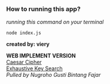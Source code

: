 ### How to running this app?
_running this command on your terminal_
``` 
node index.js
```

**created by: viery**

**WEB IMPLEMENT VERSION**
<br>
[Caesar Cipher](https://interhost.one/caesar-cipher)
<br>
[Exhaustive Key Search](https://interhost.one/exhaustive-key-search)
<br>
*Pulled by Nugroho Gusti Bintang Fajar*